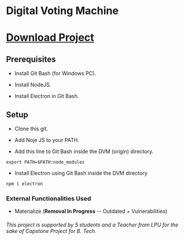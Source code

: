 # Digital Voting Machine

# [Download Project](https://github.com/dark-N00B/DVM/releases)

## Prerequisites
- Install Git Bash (for Windows PC).

- Install NodeJS.

- Install Electron in Git Bash.

## Setup
- Clone this git.

- Add Noje JS to your PATH.

- Add this line to Git Bash inside the DVM (origin) directory.
```
export PATH=$PATH:node_modules
```

- Install Electron using Git Bash inside the DVM directory 
```
npm i electron
```

### External Functionalities Used
- Materialize (<b>Removal In Progress</b> -- Outdated + Vulnerabilities)


###### <i>This project is supported by 5 students and a Teacher from LPU for the sake of Capstone Project for B. Tech.</i>
